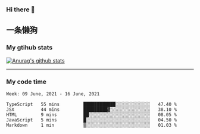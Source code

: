 ### Hi there 👋

## 一条懒狗
<!--
**kiss-me-quickly/kiss-me-quickly** is a ✨ _special_ ✨ repository because its `README.md` (this file) appears on your GitHub profile.

Here are some ideas to get you started:

- 🔭 I’m currently working on ...
- 🌱 I’m currently learning ...
- 👯 I’m looking to collaborate on ...
- 🤔 I’m looking for help with ...
- 💬 Ask me about ...
- 📫 How to reach me: ...
- 😄 Pronouns: ...
- ⚡ Fun fact: ...
-->


### My gtihub stats

[![Anurag's github stats](https://github-readme-stats.vercel.app/api?username=kiss-me-quickly)](https://github.com/anuraghazra/github-readme-stats)

***

### My code time

<!--START_SECTION:waka-->
```text
Week: 09 June, 2021 - 16 June, 2021

TypeScript   55 mins         ████████████░░░░░░░░░░░░░   47.40 % 
JSX          44 mins         █████████▓░░░░░░░░░░░░░░░   38.10 % 
HTML         9 mins          ██░░░░░░░░░░░░░░░░░░░░░░░   08.05 % 
JavaScript   5 mins          █░░░░░░░░░░░░░░░░░░░░░░░░   04.50 % 
Markdown     1 min           ▒░░░░░░░░░░░░░░░░░░░░░░░░   01.03 % 
```
<!--END_SECTION:waka-->
